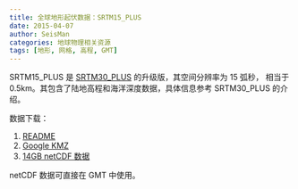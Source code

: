 ```yaml
---
title: 全球地形起伏数据：SRTM15_PLUS
date: 2015-04-07
author: SeisMan
categories: 地球物理相关资源
tags: [地形, 网格, 高程, GMT]
---
```


SRTM15\_PLUS 是 [SRTM30\_PLUS](/srtm30-plus.html) 的升级版，其空间分辨率为 15 弧秒，
相当于 0.5km。其包含了陆地高程和海洋深度数据，具体信息参考 SRTM30\_PLUS 的介绍。

数据下载：

1.  [README](ftp://topex.ucsd.edu/pub/srtm15_plus/README.V1.txt)
2.  [Google KMZ](ftp://topex.ucsd.edu/pub/srtm15_plus/SRTM15.kmz)
3.  [14GB netCDF 数据](ftp://topex.ucsd.edu/pub/srtm15_plus/topo15.grd)

netCDF 数据可直接在 GMT 中使用。
